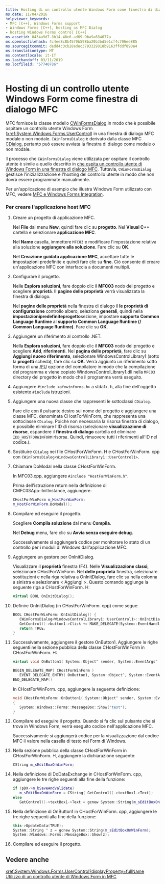 ```yaml
---
title: Hosting di un controllo utente Windows Form come finestra di dialogo MFC
ms.date: 11/04/2016
helpviewer_keywords:
- MFC [C++], Windows Forms support
- Windows Forms [C++], hosting as MFC Dialog
- hosting Windows Forms control [C++]
ms.assetid: 0434a9d7-8b14-48e6-ad69-9ba9a684677a
ms.openlocfilehash: 4c4ee8c8b4570b598ba20b3bd5e1cf4c706ee885
ms.sourcegitcommit: dedd4c3cb28adec3793329018b9163ffddf890a4
ms.translationtype: MT
ms.contentlocale: it-IT
ms.lasthandoff: 03/11/2019
ms.locfileid: "57740786"
---
```

# <a name="hosting-a-windows-form-user-control-as-an-mfc-dialog-box"></a>Hosting di un controllo utente Windows Form come finestra di dialogo MFC

MFC fornisce la classe modello [CWinFormsDialog](../mfc/reference/cwinformsdialog-class.md) in modo che è possibile ospitare un controllo utente Windows Form (<xref:System.Windows.Forms.UserControl>) in una finestra di dialogo MFC modale o non modale. `CWinFormsDialog` è derivato dalla classe MFC [CDialog](../mfc/reference/cdialog-class.md), pertanto può essere avviata la finestra di dialogo come modale o non modale.

Il processo che `CWinFormsDialog` viene utilizzata per ospitare il controllo utente è simile a quello descritto in [che ospita un controllo utente di Windows Form in una finestra di dialogo MFC](../dotnet/hosting-a-windows-form-user-control-in-an-mfc-dialog-box.md). Tuttavia, `CWinFormsDialog` gestisce l'inizializzazione e l'hosting del controllo utente in modo che non dovrà essere programmate manualmente.

Per un'applicazione di esempio che illustra Windows Form utilizzato con MFC, vedere [MFC e Windows Forms Integration](http://www.microsoft.com/downloads/details.aspx?FamilyID=987021bc-e575-4fe3-baa9-15aa50b0f599&displaylang=en).

### <a name="to-create-the-mfc-host-application"></a>Per creare l'applicazione host MFC

1. Creare un progetto di applicazione MFC.

   Nel **File** dal menu **New**, quindi fare clic su **progetto**. Nel **Visual C++** cartella e selezionare **applicazione MFC**.

   Nel **Name** casella, immettere `MFC03` e modificare l'impostazione relativa alla soluzione **aggiungere alla soluzione**. Fare clic su **OK**.

   Nel **Creazione guidata applicazione MFC**, accettare tutte le impostazioni predefinite e quindi fare clic su **fine**. Ciò consente di creare un'applicazione MFC con interfaccia a documenti multipli.

1. Configurare il progetto.

   Nelle **Esplora soluzioni**, fare doppio clic il **MFC03** nodo del progetto e scegliere **proprietà**. Il **pagine delle proprietà** verrà visualizzata la finestra di dialogo.

   Nel **pagine delle proprietà** nella finestra di dialogo il **le proprietà di configurazione** controllo albero, seleziona **generali**, quindi nella **impostazionipredefiniteprogetto**sezione, impostare **supporto Common Language Runtime** al **supporto Common Language Runtime (/ Common Language Runtime)**. Fare clic su **OK**.

1. Aggiungere un riferimento al controllo .NET.

   Nella **Esplora soluzioni**, fare doppio clic il **MFC03** nodo del progetto e scegliere **Add**, **riferimenti**. Nel **pagina delle proprietà**, fare clic su **Aggiungi nuovo riferimento**, selezionare WindowsControlLibrary1 (sotto la **progetti** scheda), fare clic su **OK**. Verrà aggiunto un riferimento sotto forma di una [/FU](../build/reference/fu-name-forced-hash-using-file.md) opzione del compilatore in modo che la compilazione del programma e viene copiato WindowsControlLibrary1.dll nella `MFC03` directory del progetto in modo che il programma verrà eseguito.

1. Aggiungere `#include <afxwinforms.h>` a stdafx. h, alla fine dell'oggetto esistente `#include` istruzioni.

1. Aggiungere una nuova classe che rappresenti le sottoclassi `CDialog`.

   Fare clic con il pulsante destro sul nome del progetto e aggiungere una classe MFC, denominata CHostForWinForm, che rappresenta una sottoclasse `CDialog`. Poiché non necessaria la risorsa finestra di dialogo, è possibile eliminare l'ID di risorsa (selezionare **visualizzazione di risorse**, espandere il **finestra di dialogo** cartella ed eliminare `IDD_HOSTFORWINFORM` risorsa.  Quindi, rimuovere tutti i riferimenti all'ID nel codice.).

1. Sostituire `CDialog` nei file CHostForWinForm. H e CHostForWinForm. cpp con `CWinFormsDialog<WindowsControlLibrary1::UserControl1>`.

1. Chiamare DoModal nella classe CHostForWinForm.

   In MFC03.cpp, aggiungere `#include "HostForWinForm.h"`.

   Prima dell'istruzione return nella definizione di CMFC03App::InitInstance, aggiungere:

    ```cpp
    CHostForWinForm m_HostForWinForm;
    m_HostForWinForm.DoModal();
    ```

1. Compilare ed eseguire il progetto.

   Scegliere **Compila soluzione** dal menu **Compila**.

   Nel **Debug** menu, fare clic su **Avvia senza eseguire debug**.

   Successivamente si aggiungerà codice per monitorare lo stato di un controllo per i moduli di Windows dall'applicazione MFC.

1. Aggiungere un gestore per OnInitDialog.

   Visualizzare il **proprietà** finestra (F4). Nelle **Visualizzazione classi**, selezionare CHostForWinForm. Nel **delle proprietà** finestra, selezionare sostituzioni e nella riga relativa a OnInitDialog, fare clic su nella colonna a sinistra e selezionare \< Aggiungi >. Questo comando aggiunge la seguente riga a CHostForWinForm. H:

    ```cpp
    virtual BOOL OnInitDialog();
    ```

1. Definire OnInitDialog (in CHostForWinForm. cpp) come segue:

    ```cpp
    BOOL CHostForWinForm::OnInitDialog() {
       CWinFormsDialog<WindowsControlLibrary1::UserControl1>::OnInitDialog();
       GetControl()->button1->Click += MAKE_DELEGATE(System::EventHandler, OnButton1);
       return TRUE;
    }
    ```

1. Successivamente, aggiungere il gestore OnButton1. Aggiungere le righe seguenti nella sezione pubblica della classe CHostForWinForm in CHostForWinForm. H:

    ```cpp
    virtual void OnButton1( System::Object^ sender, System::EventArgs^ e );

    BEGIN_DELEGATE_MAP( CHostForWinForm )
       EVENT_DELEGATE_ENTRY( OnButton1, System::Object^, System::EventArgs^ );
    END_DELEGATE_MAP()
    ```

   In CHostForWinForm. cpp, aggiungere la seguente definizione:

    ```cpp
    void CHostForWinForm::OnButton1( System::Object^ sender, System::EventArgs^ e )
    {
       System::Windows::Forms::MessageBox::Show("test");
    }
    ```

1. Compilare ed eseguire il progetto. Quando si fa clic sul pulsante che si trova in Windows Form, verrà eseguito codice nell'applicazione MFC.

    Successivamente si aggiungerà codice per la visualizzazione dal codice MFC il valore nella casella di testo nel Form di Windows.

1. Nella sezione pubblica della classe CHostForWinForm in CHostForWinForm. H, aggiungere la dichiarazione seguente:

    ```cpp
    CString m_sEditBoxOnWinForm;
    ```

1. Nella definizione di DoDataExchange in CHostForWinForm. cpp, aggiungere le tre righe seguenti alla fine della funzione:

    ```cpp
    if (pDX->m_bSaveAndValidate)
       m_sEditBoxOnWinForm = CString( GetControl()->textBox1->Text);
    else
       GetControl()->textBox1->Text = gcnew System::String(m_sEditBoxOnWinForm);
    ```

1. Nella definizione di OnButton1 in CHostForWinForm. cpp, aggiungere le tre righe seguenti alla fine della funzione:

    ```cpp
    this->UpdateData(TRUE);
    System::String ^ z = gcnew System::String(m_sEditBoxOnWinForm);
    System::Windows::Forms::MessageBox::Show(z);
    ```

1. Compilare ed eseguire il progetto.

## <a name="see-also"></a>Vedere anche

<xref:System.Windows.Forms.UserControl?displayProperty=fullName>
[Utilizzo di un controllo utente di Windows Form in MFC](../dotnet/using-a-windows-form-user-control-in-mfc.md)
